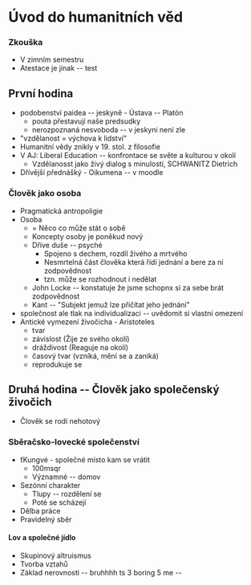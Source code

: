 # Úvod do humanitních věd
### Zkouška
- V zimním semestru
- Atestace je jinak -- test
## První hodina
- podobenství paidea -- jeskyně - Ústava -- Platón
	- pouta přestavují naše predsudky
	- nerozpoznaná nesvoboda -- v jeskyni není zle
- "vzdělanost = výchova k lidství"
- Humanitní vědy znikly v 19. stol. z filosofie
- V AJ: Liberal Education -- konfrontace se světe a kulturou v okolí
	- Vzdělanosst jako živý dialog s minulostí, SCHWANITZ Dietrich
- Dřívější přednášký - Oikumena -- v moodle
### Člověk jako osoba
- Pragmatická antropoligie
- Osoba
	- = Něco co může stát o sobě
	- Koncepty osoby je poněkud nový
	- Dříve duše -- psyché
		- Spojeno s dechem, rozdíl živého a mrtvého
		- Nesmrtelná část člověka která řídí jednání a bere za ní zodpovědnost
		- tzn. může se rozhodnout i nedělat
	- John Locke -- konstatuje že jsme schopnx si za sebe brát zodpovědnost
	- Kant -- "Subjekt jemuž lze přičítat jeho jednání"
- společnost ale tlak na individualizaci -- uvědomit si vlastní omezení
- Antické vymezení živočicha - Aristoteles
	- tvar
	- závislost (Žije ze svého okolí)
	- dráždivost (Reaguje na okolí)
	- časový tvar (vzníká, mění se a zaniká)
	- reprodukuje se
## Druhá hodina -- Člověk jako společenský živočich
- Člověk se rodí nehotový
### Sběračsko-lovecké společenství
- ťKungvé - společné místo kam se vrátit
	- 100msqr
	- Významné -- domov
- Sezónní charakter
	- Tlupy -- rozdělení se
	- Poté se scházejí
- Dělba práce
- Pravidelný sběr
#### Lov a společné jídlo
- Skupinový altruismus
- Tvorba vztahů
- Základ nerovnosti
-- bruhhhh ts 3 boring 5 me --
